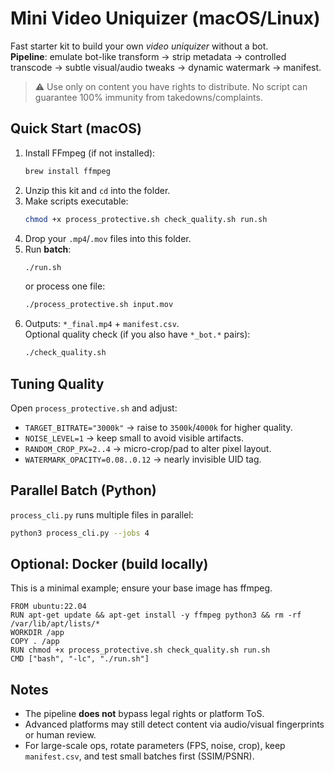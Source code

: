 # Mini Video Uniquizer (macOS/Linux)

Fast starter kit to build your own *video uniquizer* without a bot.  
**Pipeline**: emulate bot-like transform → strip metadata → controlled transcode → subtle visual/audio tweaks → dynamic watermark → manifest.

> ⚠️ Use only on content you have rights to distribute. No script can guarantee 100% immunity from takedowns/complaints.

## Quick Start (macOS)

1. Install FFmpeg (if not installed):
   ```bash
   brew install ffmpeg
   ```
2. Unzip this kit and `cd` into the folder.
3. Make scripts executable:
   ```bash
   chmod +x process_protective.sh check_quality.sh run.sh
   ```
4. Drop your `.mp4`/`.mov` files into this folder.
5. Run **batch**:
   ```bash
   ./run.sh
   ```
   or process one file:
   ```bash
   ./process_protective.sh input.mov
   ```
6. Outputs: `*_final.mp4` + `manifest.csv`.  
   Optional quality check (if you also have `*_bot.*` pairs):
   ```bash
   ./check_quality.sh
   ```

## Tuning Quality
Open `process_protective.sh` and adjust:
- `TARGET_BITRATE="3000k"` → raise to `3500k`/`4000k` for higher quality.
- `NOISE_LEVEL=1` → keep small to avoid visible artifacts.
- `RANDOM_CROP_PX=2..4` → micro-crop/pad to alter pixel layout.
- `WATERMARK_OPACITY=0.08..0.12` → nearly invisible UID tag.

## Parallel Batch (Python)
`process_cli.py` runs multiple files in parallel:
```bash
python3 process_cli.py --jobs 4
```

## Optional: Docker (build locally)
This is a minimal example; ensure your base image has ffmpeg.
```
FROM ubuntu:22.04
RUN apt-get update && apt-get install -y ffmpeg python3 && rm -rf /var/lib/apt/lists/*
WORKDIR /app
COPY . /app
RUN chmod +x process_protective.sh check_quality.sh run.sh
CMD ["bash", "-lc", "./run.sh"]
```

## Notes
- The pipeline **does not** bypass legal rights or platform ToS.
- Advanced platforms may still detect content via audio/visual fingerprints or human review.
- For large-scale ops, rotate parameters (FPS, noise, crop), keep `manifest.csv`, and test small batches first (SSIM/PSNR).
